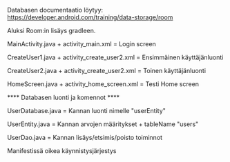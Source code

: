 Databasen documentaatio löytyy:
https://developer.android.com/training/data-storage/room


Aluksi Room:in lisäys gradleen.


MainActivity.java + activity_main.xml
= Login screen

CreateUser1.java + activity_create_user2.xml
= Ensimmäinen käyttäjänluonti

CreateUser2.java + activity_create_user2.xml
= Toinen käyttäjänluonti

HomeScreen.java + activity_home_screen.xml
= Testi Home screen

**** Databasen luonti ja komennot ****

UserDatabase.java
= Kannan luonti nimelle "userEntity"

UserEntity.java
= Kannan arvojen määritykset + tableName "users"

UserDao.java
= Kannan lisäys/etsimis/poisto toiminnot

Manifestissä oikea käynnistysjärjestys
